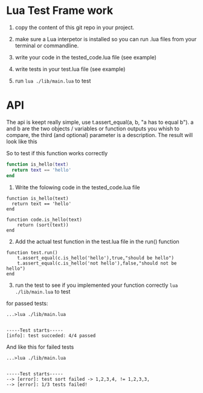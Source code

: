 # Lua Test Frame work

1. copy the content of this git repo in your project.

2. make sure a Lua interpetor is installed so you can run .lua files from your terminal or commandline.

3. write your code in the tested_code.lua file (see example)

4. write tests in your test.lua file (see example)

5. run ```lua ./lib/main.lua``` to test

# API
The api is keept really simple, use t.assert_equal(a, b, "a has to equal b").
a and b are the two objects / variables or function outputs you whish to compare, the third (and optional) parameter is a description. The result will look like this

So to test if this function works correctly
```lua
function is_hello(text)
  return text == 'hello'
end
```
1. Write the folowing code in the tested_code.lua file
```
function is_hello(text)
  return text == 'hello'
end

function code.is_hello(text)
    return (sort(text))
end
```
2. Add the actual test function in the test.lua file in the run() function
```
function test.run()
    t.assert_equal(c.is_hello('hello'),true,"should be hello")
    t.assert_equal(c.is_hello('not hello'),false,"should not be hello")
end
```
3. run the test to see if you implemented your function correctly ```lua ./lib/main.lua``` to test


for passed tests:

```
...>lua ./lib/main.lua         


-----Test starts-----
[info]: test succeded: 4/4 passed
```

And like this for failed tests

```
...>lua ./lib/main.lua


-----Test starts-----
--> [error]: test sort failed -> 1,2,3,4, != 1,2,3,3,
--> [error]: 1/3 tests failed!
```
